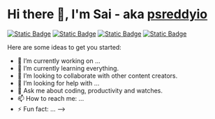 # Hi there 👋, I'm Sai - aka [psreddyio](https://medium.com/@psreddyio) 

[![Static Badge](https://img.shields.io/badge/Medium-black?style=for-the-badge&logo=medium)](https://medium.com/@psreddyio/github-commands-that-are-almost-enough-on-a-day-to-day-basis-for-a-software-engineer-24f355af852f)
[![Static Badge](https://img.shields.io/badge/GitHub-black?style=for-the-badge&logo=github)](https://github.com/psreddyio)
[![Static Badge](https://img.shields.io/badge/Reddit-black?style=for-the-badge&logo=reddit)](https://www.reddit.com/user/psreddyio/)
[![Static Badge](https://img.shields.io/badge/Stack_Overflow-black?style=for-the-badge&logo=stackoverflow)](https://stackoverflow.com/users/13513391/psreddyio)

Here are some ideas to get you started:

- 🔭 I’m currently working on ...
- 🌱 I’m currently learning everything.
- 👯 I’m looking to collaborate with other content creators.
- 🤔 I’m looking for help with ...
- 💬 Ask me about coding, productivity and watches.
- 📫 How to reach me: ...
- ⚡ Fun fact: ...
-->
